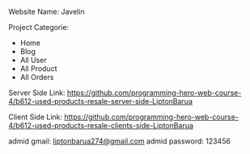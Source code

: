 Website Name: Javelin


Project Categorie:

* Home
* Blog
* All User
* All Product
* All Orders

Server Side Link: https://github.com/programming-hero-web-course-4/b612-used-products-resale-server-side-LiptonBarua

Client Side Link: https://github.com/programming-hero-web-course-4/b612-used-products-resale-clients-side-LiptonBarua

admid gmail: liptonbarua274@gmail.com
admid password: 123456